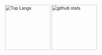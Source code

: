 <p align="left"> 
  <img alt="Top Langs" height="150px" src="https://github-readme-stats-roan-eight-96.vercel.app/api/top-langs/?username=potistudio&layout=compact&show_icons=true" />
  <img alt="github stats" height="150px" src="https://github-readme-stats-roan-eight-96.vercel.app/api?username=potistudio&show_icons=true&count_private=true&include_all_commits=true" />
</p>

<!---
POTI/potistudio is a ✨ special ✨ repository because its `README.md` (this file) appears on your GitHub profile.
You can click the Preview link to take a look at your changes.
--->
